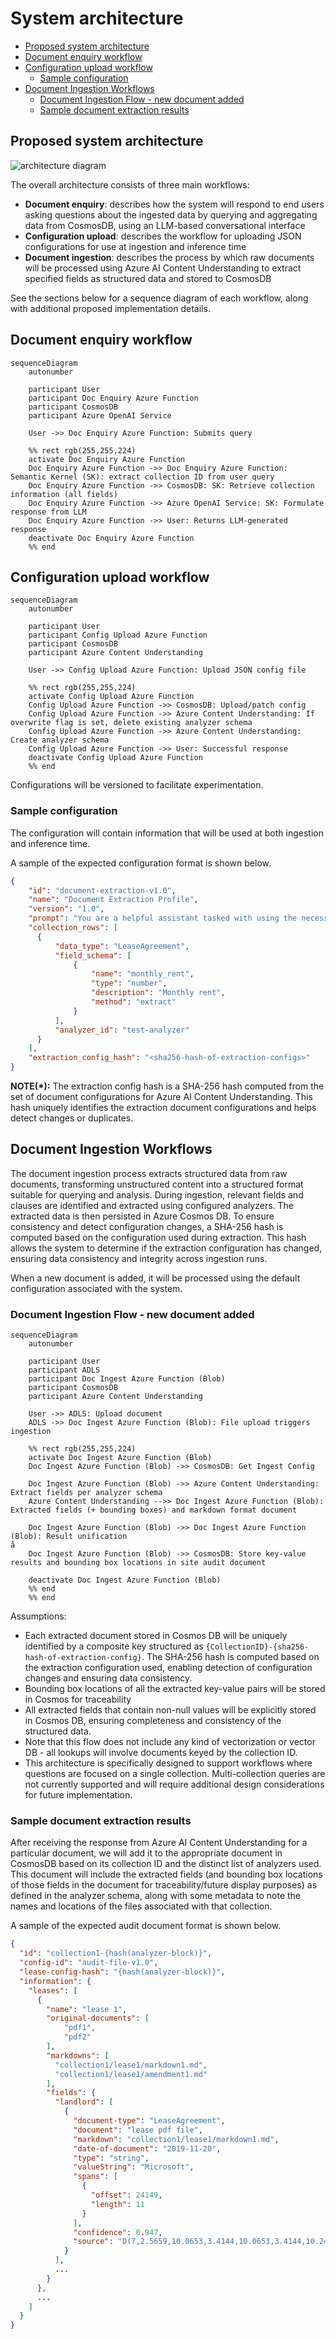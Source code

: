 # System architecture <!-- omit in toc -->

- [Proposed system architecture](#proposed-system-architecture)
- [Document enquiry workflow](#document-enquiry-workflow)
- [Configuration upload workflow](#configuration-upload-workflow)
  - [Sample configuration](#sample-configuration)
- [Document Ingestion Workflows](#document-ingestion-workflows)
  - [Document Ingestion Flow - new document added](#document-ingestion-flow---new-document-added)
  - [Sample document extraction results](#sample-document-extraction-results)

## Proposed system architecture

![architecture diagram](./images/simplified-arch.drawio.png)

The overall architecture consists of three main workflows:

- **Document enquiry**: describes how the system will respond to end users asking questions about the ingested data by querying and aggregating data from CosmosDB, using an LLM-based conversational interface
- **Configuration upload**: describes the workflow for uploading JSON configurations for use at ingestion and inference time
- **Document ingestion**: describes the process by which raw documents will be processed using Azure AI Content Understanding to extract specified fields as structured data and stored to CosmosDB

See the sections below for a sequence diagram of each workflow, along with additional proposed implementation details.

## Document enquiry workflow

```mermaid
sequenceDiagram
    autonumber

    participant User
    participant Doc Enquiry Azure Function
    participant CosmosDB
    participant Azure OpenAI Service

    User ->> Doc Enquiry Azure Function: Submits query

    %% rect rgb(255,255,224)
    activate Doc Enquiry Azure Function
    Doc Enquiry Azure Function ->> Doc Enquiry Azure Function: Semantic Kernel (SK): extract collection ID from user query 
    Doc Enquiry Azure Function ->> CosmosDB: SK: Retrieve collection information (all fields)
    Doc Enquiry Azure Function ->> Azure OpenAI Service: SK: Formulate response from LLM
    Doc Enquiry Azure Function ->> User: Returns LLM-generated response
    deactivate Doc Enquiry Azure Function
    %% end
```

## Configuration upload workflow

```mermaid
sequenceDiagram
    autonumber

    participant User
    participant Config Upload Azure Function
    participant CosmosDB
    participant Azure Content Understanding

    User ->> Config Upload Azure Function: Upload JSON config file

    %% rect rgb(255,255,224)
    activate Config Upload Azure Function
    Config Upload Azure Function ->> CosmosDB: Upload/patch config 
    Config Upload Azure Function ->> Azure Content Understanding: If overwrite flag is set, delete existing analyzer schema
    Config Upload Azure Function ->> Azure Content Understanding: Create analyzer schema
    Config Upload Azure Function ->> User: Successful response
    deactivate Config Upload Azure Function
    %% end

```

Configurations will be versioned to facilitate experimentation.

### Sample configuration

The configuration will contain information that will be used at both ingestion and inference time.

A sample of the expected configuration format is shown below.

```json
{
    "id": "document-extraction-v1.0",
    "name": "Document Extraction Profile",
    "version": "1.0",
    "prompt": "You are a helpful assistant tasked with using the necessary tools to retrieve document information based on the collection ID provided by the user.",
    "collection_rows": [
      {
          "data_type": "LeaseAgreement",
          "field_schema": [
              {
                  "name": "monthly_rent",
                  "type": "number",
                  "description": "Monthly rent",
                  "method": "extract"
              }
          ],
          "analyzer_id": "test-analyzer"
      }
    ],
    "extraction_config_hash": "<sha256-hash-of-extraction-configs>"
}
```

**NOTE(\*):** The extraction config hash is a SHA-256 hash computed from the set of document configurations for Azure AI Content Understanding. This hash uniquely identifies the extraction document configurations and helps detect changes or duplicates.

## Document Ingestion Workflows

The document ingestion process extracts structured data from raw documents, transforming unstructured content into a structured format suitable for querying and analysis. During ingestion, relevant fields and clauses are identified and extracted using configured analyzers. The extracted data is then persisted in Azure Cosmos DB. To ensure consistency and detect configuration changes, a SHA-256 hash is computed based on the configuration used during extraction. This hash allows the system to determine if the extraction configuration has changed, ensuring data consistency and integrity across ingestion runs.

When a new document is added, it will be processed using the default configuration associated with the system.

### Document Ingestion Flow - new document added

```mermaid
sequenceDiagram
    autonumber

    participant User
    participant ADLS
    participant Doc Ingest Azure Function (Blob)
    participant CosmosDB
    participant Azure Content Understanding

    User ->> ADLS: Upload document
    ADLS ->> Doc Ingest Azure Function (Blob): File upload triggers ingestion

    %% rect rgb(255,255,224)
    activate Doc Ingest Azure Function (Blob)
    Doc Ingest Azure Function (Blob) ->> CosmosDB: Get Ingest Config

    Doc Ingest Azure Function (Blob) ->> Azure Content Understanding: Extract fields per analyzer schema
    Azure Content Understanding -->> Doc Ingest Azure Function (Blob): Extracted fields (+ bounding boxes) and markdown format document

    Doc Ingest Azure Function (Blob) ->> Doc Ingest Azure Function (Blob): Result unification
å
    Doc Ingest Azure Function (Blob) ->> CosmosDB: Store key-value results and bounding box locations in site audit document

    deactivate Doc Ingest Azure Function (Blob)
    %% end
    %% end
```

Assumptions:

- Each extracted document stored in Cosmos DB will be uniquely identified by a composite key structured as `{CollectionID}-{sha256-hash-of-extraction-config}`. The SHA-256 hash is computed based on the extraction configuration used, enabling detection of configuration changes and ensuring data consistency.
- Bounding box locations of all the extracted key-value pairs will be stored in Cosmos for traceability
- All extracted fields that contain non-null values will be explicitly stored in Cosmos DB, ensuring completeness and consistency of the structured data.
- Note that this flow does not include any kind of vectorization or vector DB - all lookups will involve documents keyed by the collection ID.
- This architecture is specifically designed to support workflows where questions are focused on a single collection. Multi-collection queries are not currently supported and will require additional design considerations for future implementation.

### Sample document extraction results

After receiving the response from Azure AI Content Understanding for a particular document, we will add it to the appropriate document in CosmosDB based on its collection ID and the distinct list of analyzers used.
This document will include the extracted fields (and bounding box locations of those fields in the document for traceability/future display purposes) as defined in the analyzer schema, along with some metadata to note the names and locations of the files associated with that collection.

A sample of the expected audit document format is shown below.

```json
{
  "id": "collection1-{hash(analyzer-block)}",
  "config-id": "audit-file-v1.0",
  "lease-config-hash": "{hash(analyzer-block)}",
  "information": {
    "leases": [
      {
        "name": "lease 1",
        "original-documents": [
            "pdf1",
            "pdf2"
        ],
        "markdowns": [
          "collection1/lease1/markdown1.md",
          "collection1/lease1/amendment1.md"
        ],
        "fields": {
          "landlord": [
            {
              "document-type": "LeaseAgreement",
              "document": "lease pdf file",
              "markdown": "collection1/lease1/markdown1.md",
              "date-of-document": "2019-11-20",
              "type": "string",
              "valueString": "Microsoft",
              "spans": [
                {
                  "offset": 24149,
                  "length": 11
                }
              ],
              "confidence": 0.947,
              "source": "D(7,2.5659,10.0653,3.4144,10.0653,3.4144,10.2412,2.5659,10.2412)"
            }
          ],
          ...
        }
      },
      ...
    ]
  }
}
```

